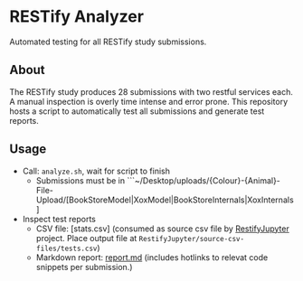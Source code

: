 # RESTify Analyzer

Automated testing for all RESTify study submissions.

## About

The RESTify study produces 28 submissions with two restful services each. A manual inspection is overly time intense and error prone. This repository hosts a script to automatically test all submissions and generate test reports.

## Usage

 * Call: ```analyze.sh```, wait for script to finish
   * Submissions must be in ```~/Desktop/uploads/{Colour}-{Animal}-File-Upload/[BookStoreModel|XoxModel|BookStoreInternals|XoxInternals]
 * Inspect test reports
   * CSV file: [stats.csv] (consumed as source csv file by [RestifyJupyter](https://github.com/kartoffelquadrat/RestifyJupyter) project. Place output file at ```RestifyJupyter/source-csv-files/tests.csv```)
   * Markdown report: [report.md](report.md) (includes hotlinks to relevat code snippets per submission.)

